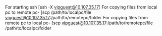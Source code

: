 For starting ssh
[ssh -X vipguest@10.107.35.17]
For copying files from local pc to remote pc-
[scp /path/to/localpc/file vipguest@10.107.35.17:/path/to/remotepc/folder
For copying files from remote pc to local pc-
[scp vipguest@10.107.35.17:/path/to/remotepc/file /path/to/localpc/folder
